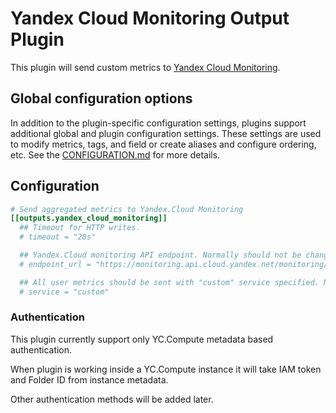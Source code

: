 # Yandex Cloud Monitoring Output Plugin

This plugin will send custom metrics to [Yandex Cloud
Monitoring](https://cloud.yandex.com/services/monitoring).

## Global configuration options <!-- @/docs/includes/plugin_config.md -->

In addition to the plugin-specific configuration settings, plugins support
additional global and plugin configuration settings. These settings are used to
modify metrics, tags, and field or create aliases and configure ordering, etc.
See the [CONFIGURATION.md][CONFIGURATION.md] for more details.

[CONFIGURATION.md]: ../../../docs/CONFIGURATION.md

## Configuration

```toml @sample.conf
# Send aggregated metrics to Yandex.Cloud Monitoring
[[outputs.yandex_cloud_monitoring]]
  ## Timeout for HTTP writes.
  # timeout = "20s"

  ## Yandex.Cloud monitoring API endpoint. Normally should not be changed
  # endpoint_url = "https://monitoring.api.cloud.yandex.net/monitoring/v2/data/write"

  ## All user metrics should be sent with "custom" service specified. Normally should not be changed
  # service = "custom"
```

### Authentication

This plugin currently support only YC.Compute metadata based authentication.

When plugin is working inside a YC.Compute instance it will take IAM token and
Folder ID from instance metadata.

Other authentication methods will be added later.
